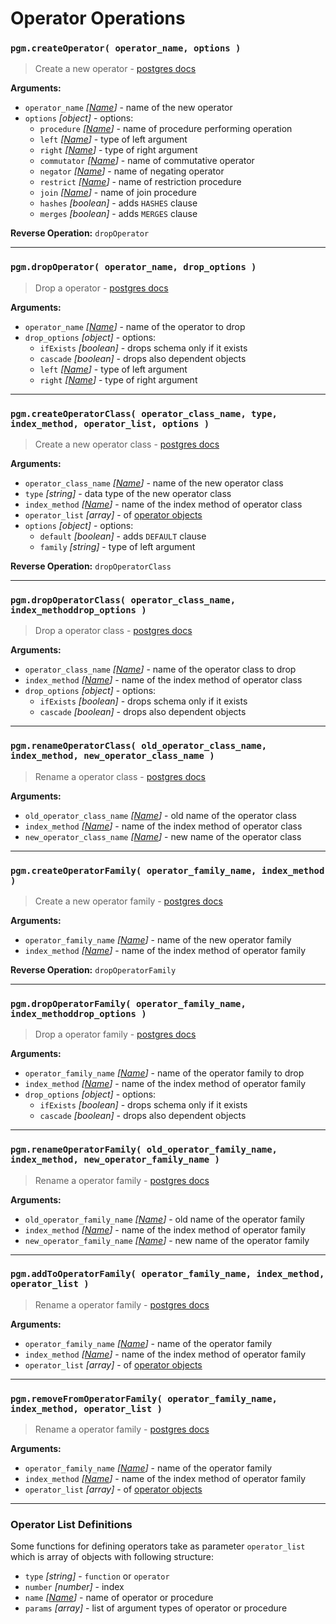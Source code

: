 # Operator Operations

### `pgm.createOperator( operator_name, options )`

> Create a new operator - [postgres docs](https://www.postgresql.org/docs/current/static/sql-createoperator.html)

**Arguments:**

- `operator_name` _[[Name](https://github.com/salsita/node-pg-migrate/blob/master/docs/migrations.md#Type)]_ - name of the new operator
- `options` _[object]_ - options:
  - `procedure` _[[Name](https://github.com/salsita/node-pg-migrate/blob/master/docs/migrations.md#Type)]_ - name of procedure performing operation
  - `left` _[[Name](https://github.com/salsita/node-pg-migrate/blob/master/docs/migrations.md#Type)]_ - type of left argument
  - `right` _[[Name](https://github.com/salsita/node-pg-migrate/blob/master/docs/migrations.md#Type)]_ - type of right argument
  - `commutator` _[[Name](https://github.com/salsita/node-pg-migrate/blob/master/docs/migrations.md#Type)]_ - name of commutative operator
  - `negator` _[[Name](https://github.com/salsita/node-pg-migrate/blob/master/docs/migrations.md#Type)]_ - name of negating operator
  - `restrict` _[[Name](https://github.com/salsita/node-pg-migrate/blob/master/docs/migrations.md#Type)]_ - name of restriction procedure
  - `join` _[[Name](https://github.com/salsita/node-pg-migrate/blob/master/docs/migrations.md#Type)]_ - name of join procedure
  - `hashes` _[boolean]_ - adds `HASHES` clause
  - `merges` _[boolean]_ - adds `MERGES` clause

**Reverse Operation:** `dropOperator`

---

### `pgm.dropOperator( operator_name, drop_options )`

> Drop a operator - [postgres docs](http://www.postgresql.org/docs/current/static/sql-dropoperator.html)

**Arguments:**

- `operator_name` _[[Name](https://github.com/salsita/node-pg-migrate/blob/master/docs/migrations.md#Type)]_ - name of the operator to drop
- `drop_options` _[object]_ - options:
  - `ifExists` _[boolean]_ - drops schema only if it exists
  - `cascade` _[boolean]_ - drops also dependent objects
  - `left` _[[Name](https://github.com/salsita/node-pg-migrate/blob/master/docs/migrations.md#Type)]_ - type of left argument
  - `right` _[[Name](https://github.com/salsita/node-pg-migrate/blob/master/docs/migrations.md#Type)]_ - type of right argument

---

### `pgm.createOperatorClass( operator_class_name, type, index_method, operator_list, options )`

> Create a new operator class - [postgres docs](https://www.postgresql.org/docs/current/static/sql-createopclass.html)

**Arguments:**

- `operator_class_name` _[[Name](https://github.com/salsita/node-pg-migrate/blob/master/docs/migrations.md#Type)]_ - name of the new operator class
- `type` _[string]_ - data type of the new operator class
- `index_method` _[[Name](https://github.com/salsita/node-pg-migrate/blob/master/docs/migrations.md#Type)]_ - name of the index method of operator class
- `operator_list` _[array]_ - of [operator objects](#operator-list-definitions)
- `options` _[object]_ - options:
  - `default` _[boolean]_ - adds `DEFAULT` clause
  - `family` _[string]_ - type of left argument

**Reverse Operation:** `dropOperatorClass`

---

### `pgm.dropOperatorClass( operator_class_name, index_methoddrop_options )`

> Drop a operator class - [postgres docs](http://www.postgresql.org/docs/current/static/sql-dropopclass.html)

**Arguments:**

- `operator_class_name` _[[Name](https://github.com/salsita/node-pg-migrate/blob/master/docs/migrations.md#Type)]_ - name of the operator class to drop
- `index_method` _[[Name](https://github.com/salsita/node-pg-migrate/blob/master/docs/migrations.md#Type)]_ - name of the index method of operator class
- `drop_options` _[object]_ - options:
  - `ifExists` _[boolean]_ - drops schema only if it exists
  - `cascade` _[boolean]_ - drops also dependent objects

---

### `pgm.renameOperatorClass( old_operator_class_name, index_method, new_operator_class_name )`

> Rename a operator class - [postgres docs](http://www.postgresql.org/docs/current/static/sql-alteropclass.html)

**Arguments:**

- `old_operator_class_name` _[[Name](https://github.com/salsita/node-pg-migrate/blob/master/docs/migrations.md#Type)]_ - old name of the operator class
- `index_method` _[[Name](https://github.com/salsita/node-pg-migrate/blob/master/docs/migrations.md#Type)]_ - name of the index method of operator class
- `new_operator_class_name` _[[Name](https://github.com/salsita/node-pg-migrate/blob/master/docs/migrations.md#Type)]_ - new name of the operator class

---

### `pgm.createOperatorFamily( operator_family_name, index_method )`

> Create a new operator family - [postgres docs](https://www.postgresql.org/docs/current/static/sql-createopfamily.html)

**Arguments:**

- `operator_family_name` _[[Name](https://github.com/salsita/node-pg-migrate/blob/master/docs/migrations.md#Type)]_ - name of the new operator family
- `index_method` _[[Name](https://github.com/salsita/node-pg-migrate/blob/master/docs/migrations.md#Type)]_ - name of the index method of operator family

**Reverse Operation:** `dropOperatorFamily`

---

### `pgm.dropOperatorFamily( operator_family_name, index_methoddrop_options )`

> Drop a operator family - [postgres docs](http://www.postgresql.org/docs/current/static/sql-dropopfamily.html)

**Arguments:**

- `operator_family_name` _[[Name](https://github.com/salsita/node-pg-migrate/blob/master/docs/migrations.md#Type)]_ - name of the operator family to drop
- `index_method` _[[Name](https://github.com/salsita/node-pg-migrate/blob/master/docs/migrations.md#Type)]_ - name of the index method of operator family
- `drop_options` _[object]_ - options:
  - `ifExists` _[boolean]_ - drops schema only if it exists
  - `cascade` _[boolean]_ - drops also dependent objects

---

### `pgm.renameOperatorFamily( old_operator_family_name, index_method, new_operator_family_name )`

> Rename a operator family - [postgres docs](http://www.postgresql.org/docs/current/static/sql-alteropfamily.html)

**Arguments:**

- `old_operator_family_name` _[[Name](https://github.com/salsita/node-pg-migrate/blob/master/docs/migrations.md#Type)]_ - old name of the operator family
- `index_method` _[[Name](https://github.com/salsita/node-pg-migrate/blob/master/docs/migrations.md#Type)]_ - name of the index method of operator family
- `new_operator_family_name` _[[Name](https://github.com/salsita/node-pg-migrate/blob/master/docs/migrations.md#Type)]_ - new name of the operator family

---

### `pgm.addToOperatorFamily( operator_family_name, index_method, operator_list )`

> Rename a operator family - [postgres docs](http://www.postgresql.org/docs/current/static/sql-alteropfamily.html)

**Arguments:**

- `operator_family_name` _[[Name](https://github.com/salsita/node-pg-migrate/blob/master/docs/migrations.md#Type)]_ - name of the operator family
- `index_method` _[[Name](https://github.com/salsita/node-pg-migrate/blob/master/docs/migrations.md#Type)]_ - name of the index method of operator family
- `operator_list` _[array]_ - of [operator objects](#operator-list-definitions)

---

### `pgm.removeFromOperatorFamily( operator_family_name, index_method, operator_list )`

> Rename a operator family - [postgres docs](http://www.postgresql.org/docs/current/static/sql-alteropfamily.html)

**Arguments:**

- `operator_family_name` _[[Name](https://github.com/salsita/node-pg-migrate/blob/master/docs/migrations.md#Type)]_ - name of the operator family
- `index_method` _[[Name](https://github.com/salsita/node-pg-migrate/blob/master/docs/migrations.md#Type)]_ - name of the index method of operator family
- `operator_list` _[array]_ - of [operator objects](#operator-list-definitions)

---

### Operator List Definitions

Some functions for defining operators take as parameter `operator_list` which is array of objects with following structure:

- `type` _[string]_ - `function` or `operator`
- `number` _[number]_ - index
- `name` _[[Name](https://github.com/salsita/node-pg-migrate/blob/master/docs/migrations.md#Type)]_ - name of operator or procedure
- `params` _[array]_ - list of argument types of operator or procedure
